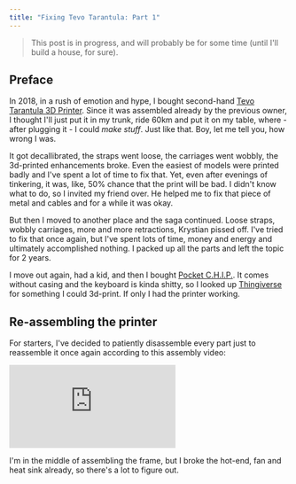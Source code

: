 ```yaml
---
title: "Fixing Tevo Tarantula: Part 1"
---
```


> This post is in progress, and will probably be for some time (until I'll build a house, for sure).

## Preface

In 2018, in a rush of emotion and hype, I bought second-hand [Tevo Tarantula 3D Printer](https://www.tevousa.com/products/tevo-tarantula-3d-printer-kit-with-2-free-rolls-of-filament). Since it was assembled already by the previous owner, I thought I'll just put it in my trunk, ride 60km and put it on my table, where - after plugging it - I could _make stuff_. Just like that. Boy, let me tell you, how wrong I was.

It got decallibrated, the straps went loose, the carriages went wobbly, the 3d-printed enhancements broke. Even the easiest of models were printed badly and I've spent a lot of time to fix that. Yet, even after evenings of tinkering, it was, like, 50% chance that the print will be bad. I didn't know what to do, so I invited my friend over. He helped me to fix that piece of metal and cables and for a while it was okay.

But then I moved to another place and the saga continued. Loose straps, wobbly carriages, more and more retractions, Krystian pissed off. I've tried to fix that once again, but I've spent lots of time, money and energy and ultimately accomplished nothing. I packed up all the parts and left the topic for 2 years.

I move out again, had a kid, and then I bought [Pocket C.H.I.P.](/linux/pocketchip/). It comes without casing and the keyboard is kinda shitty, so I looked up [Thingiverse](https://www.thingiverse.com/thing:1998427/files) for something I could 3d-print. If only I had the printer working.

## Re-assembling the printer

For starters, I've decided to patiently disassemble every part just to reassemble it once again according to this assembly video:

<iframe src="https://www.youtube.com/embed/_0F4T4aBN8c" title="YouTube video player" frameborder="0" allow="accelerometer; autoplay; clipboard-write; encrypted-media; gyroscope; picture-in-picture" allowfullscreen></iframe>

I'm in the middle of assembling the frame, but I broke the hot-end, fan and heat sink already, so there's a lot to figure out.
